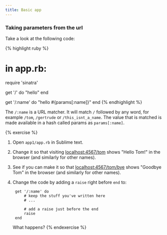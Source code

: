 ```yaml
---
title: Basic app
---
```




### Taking parameters from the url

Take a look at the following code:

{% highlight ruby %}
# in app.rb:

require 'sinatra'

get '/' do
    "hello"
end

get '/:name' do
    "hello #{params[:name]}"
end
{% endhighlight %}

The `/:name` is a URL matcher. It will match `/` followed by any word, for example `/tom`, `/gertrude` or `/this_isnt_a_name`. The value that is matched is made available in a hash called params as `params[:name]`.

{% exercise %}
1. Open `app1/app.rb` in Sublime text.
2. Change it so that visiting [localhost:4567/tom](http://localhost:4567/tom) shows "Hello Tom!" in the browser (and similarly for other names).
3. See if you can make it so that [localhost:4567/tom/bye](http://localhost:4567/tom/bye) shows "Goodbye Tom" in the browser (and similarly for other names).
4. Change the code by adding a `raise` right before `end` to:

        get '/:name' do
            # keep the stuff you've written here
            # ...

            # add a raise just before the end
            raise
        end

    What happens? 
{% endexercise %}